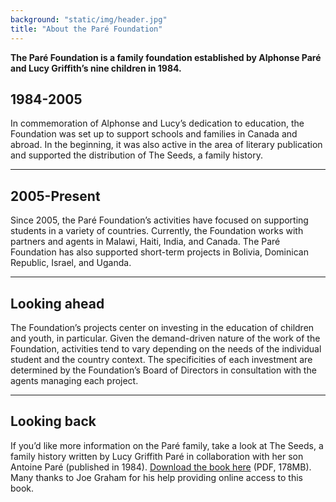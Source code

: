 ```yaml
---
background: "static/img/header.jpg"
title: "About the Paré Foundation"
---
```


**The Paré Foundation is a family foundation established by Alphonse Paré and Lucy Griffith’s nine children in 1984.**

## 1984-2005

In commemoration of Alphonse and Lucy’s dedication to education, the Foundation was set up to support schools and families in Canada and abroad. In the beginning, it was also active in the area of literary publication and supported the distribution of The Seeds, a family history.

---

## 2005-Present

Since 2005, the Paré Foundation’s activities have focused on supporting students in a variety of countries. Currently, the Foundation works with partners and agents in Malawi, Haiti, India, and Canada. The Paré Foundation has also supported short-term projects in Bolivia, Dominican Republic, Israel, and Uganda.

---

## Looking ahead

The Foundation’s projects center on investing in the education of children and youth, in particular. Given the demand-driven nature of the work of the Foundation, activities tend to vary depending on the needs of the individual student and the country context. The specificities of each investment are determined by the Foundation’s Board of Directors in consultation with the agents managing each project.

---

## Looking back

If you’d like more information on the Paré family, take a look at The Seeds, a family history written by Lucy Griffith Paré in collaboration with her son Antoine Paré (published in 1984). [Download the book here](http://www.ballyhoo.ca/uploads/2/2/6/9/22695826/the_seeds_searchable.pdf) (PDF, 178MB). Many thanks to Joe Graham for his help providing online access to this book.
